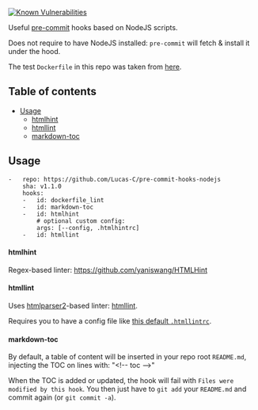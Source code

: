 [![Known Vulnerabilities](https://snyk.io/test/github/lucas-c/pre-commit-hooks-nodejs/badge.svg)](https://snyk.io/test/github/lucas-c/pre-commit-hooks-nodejs)

Useful [pre-commit](http://pre-commit.com) hooks based on NodeJS scripts.

Does not require to have NodeJS installed: `pre-commit` will fetch & install it under the hood.

The test `Dockerfile` in this repo was taken from [here](https://github.com/docker-library/redis/blob/master/3.2/Dockerfile).

## Table of contents

<!-- toc -->

- [Usage](#usage)
    + [htmlhint](#htmlhint)
    + [htmllint](#htmllint)
    + [markdown-toc](#markdown-toc)

<!-- tocstop -->

## Usage

```
-   repo: https://github.com/Lucas-C/pre-commit-hooks-nodejs
    sha: v1.1.0
    hooks:
    -   id: dockerfile_lint
    -   id: markdown-toc
    -   id: htmlhint
        # optional custom config:
        args: [--config, .htmlhintrc]
    -   id: htmllint
```

#### htmlhint

Regex-based linter: https://github.com/yaniswang/HTMLHint

#### htmllint

Uses [htmlparser2](https://github.com/fb55/htmlparser2)-based linter: [htmllint](https://github.com/htmllint/htmllint/wiki/Options).

Requires you to have a config file like [this default `.htmllintrc`](https://github.com/htmllint/htmllint-cli/blob/master/lib/default_cfg.json).

#### markdown-toc

By default, a table of content will be inserted in your repo root `README.md`,
injecting the TOC on lines with: "<&#33;-- toc -->"

When the TOC is added or updated, the hook will fail with `Files were modified by this hook`.
You then just have to `git add` your `README.md` and commit again (or `git commit -a`).
